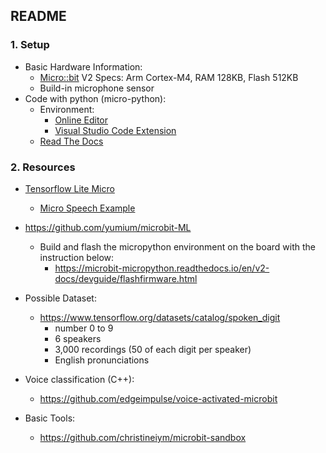 ## README

### 1. Setup

- Basic Hardware Information:
  - [Micro::bit](https://microbit.org/) V2 Specs: Arm Cortex-M4, RAM 128KB, Flash 512KB
  - Build-in microphone sensor
- Code with python (micro-python):
  - Environment:
    - [Online Editor](https://python.microbit.org/v/2)
    - [Visual Studio Code Extension](https://marketplace.visualstudio.com/items?itemName=MAKinteract.micro-bit-python)
  - [Read The Docs](https://microbit-micropython.readthedocs.io/en/v2-docs/index.html)

### 2. Resources

- [Tensorflow Lite Micro](https://github.com/tensorflow/tflite-micro)
  - [Micro Speech Example](https://github.com/tensorflow/tflite-micro/tree/main/tensorflow/lite/micro/examples/micro_speech)

- https://github.com/yumium/microbit-ML

  - Build and flash the micropython environment on the board with the instruction below:
    - https://microbit-micropython.readthedocs.io/en/v2-docs/devguide/flashfirmware.html

- Possible Dataset:
  - https://www.tensorflow.org/datasets/catalog/spoken_digit
    - number 0 to 9
    - 6 speakers
    - 3,000 recordings (50 of each digit per speaker)
    - English pronunciations

- Voice classification (C++):
  - https://github.com/edgeimpulse/voice-activated-microbit

- Basic Tools:
  - https://github.com/christineiym/microbit-sandbox
